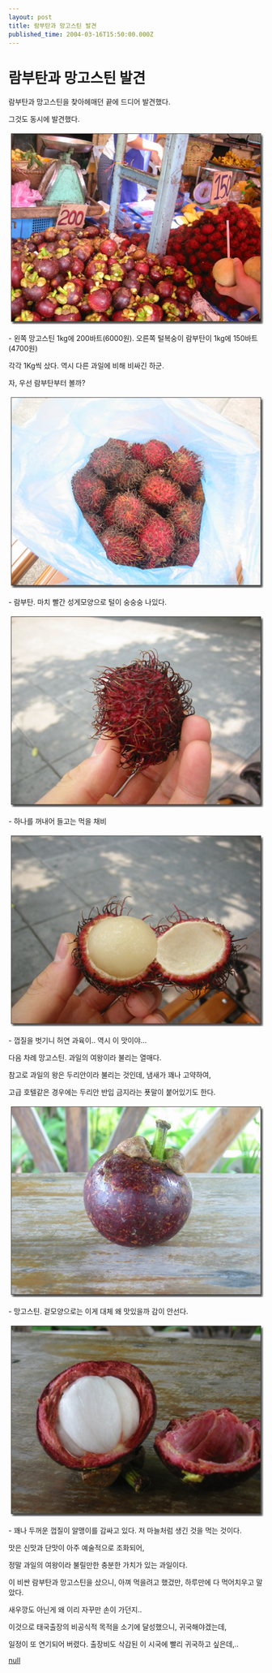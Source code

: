 ```yaml
---
layout: post
title: 람부탄과 망고스틴 발견
published_time: 2004-03-16T15:50:00.000Z
---
```


# 람부탄과 망고스틴 발견


람부탄과 망고스틴을 찾아헤매던 끝에 드디어 발견했다.

그것도 동시에 발견했다.

![](../pds/200902/04/80/a0109780_498979442b6d1.jpg)

\- 왼쪽 망고스틴 1kg에 200바트(6000원). 오른쪽 털복숭이 람부탄이 1kg에 150바트(4700원)

각각 1Kg씩 샀다. 역시 다른 과일에 비해 비싸긴 하군.

자, 우선 람부탄부터 볼까?

![](../pds/200902/04/80/a0109780_498979443a1b2.jpg)

\- 람부탄. 마치 빨간 성게모양으로 털이 숭숭숭 나있다.

![](../pds/200902/04/80/a0109780_4989794449c78.jpg)

\- 하나를 꺼내어 들고는 먹을 채비

![](../pds/200902/04/80/a0109780_498979445f17a.jpg)

\- 껍질을 벗기니 허연 과육이.. 역시 이 맛이야...

다음 차례 망고스틴. 과일의 여왕이라 불리는 열매다.

참고로 과일의 왕은 두리안이라 불리는 것인데, 냄새가 꽤나 고약하여,

고급 호텔같은 경우에는 두리안 반입 금지라는 푯말이 붙어있기도 한다.

![](../pds/200902/04/80/a0109780_498979446e874.jpg)

\- 망고스틴. 겉모양으로는 이게 대체 왜 맛있을까 감이 안선다.

![](../pds/200902/04/80/a0109780_498979447af45.jpg)

\- 꽤나 두꺼운 껍질이 알맹이를 감싸고 있다. 저 마늘처럼 생긴 것을 먹는 것이다.

맛은 신맛과 단맛이 아주 예술적으로 조화되어,

정말 과일의 여왕이라 불릴만한 충분한 가치가 있는 과일이다.

이 비싼 람부탄과 망고스틴을 샀으니, 아껴 먹을려고 했겄만, 하루만에 다 먹어치우고 말았다.

새우깡도 아닌게 왜 이리 자꾸만 손이 가던지..

이것으로 태국출장의 비공식적 목적을 소기에 달성했으니, 귀국해야겠는데,

일정이 또 연기되어 버렸다. 출장비도 삭감된 이 시국에 빨리 귀국하고 싶은데,..

[null](../6166932.html#6166932_1)

